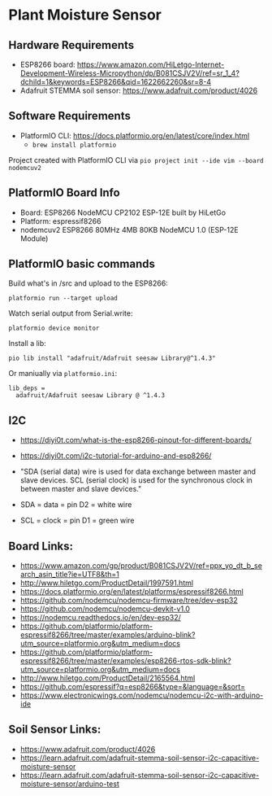 # Plant Moisture Sensor

## Hardware Requirements
* ESP8266 board: https://www.amazon.com/HiLetgo-Internet-Development-Wireless-Micropython/dp/B081CSJV2V/ref=sr_1_4?dchild=1&keywords=ESP8266&qid=1622662260&sr=8-4
* Adafruit STEMMA soil sensor: https://www.adafruit.com/product/4026

## Software Requirements
* PlatformIO CLI: https://docs.platformio.org/en/latest/core/index.html
  * `brew install platformio`

Project created with PlatformIO CLI via `pio project init --ide vim --board nodemcuv2`

## PlatformIO Board Info
* Board: ESP8266 NodeMCU CP2102 ESP-12E built by HiLetGo
* Platform: espressif8266
* nodemcuv2          ESP8266  80MHz        4MB      80KB   NodeMCU 1.0 (ESP-12E Module)

## PlatformIO basic commands

Build what's in /src and upload to the ESP8266:
```
platformio run --target upload
```

Watch serial output from Serial.write:
```
platformio device monitor
```

Install a lib:
```
pio lib install "adafruit/Adafruit seesaw Library@^1.4.3"
```

Or maniually via `platformio.ini`:
```
lib_deps =
  adafruit/Adafruit seesaw Library @ ^1.4.3
```

## I2C

* https://diyi0t.com/what-is-the-esp8266-pinout-for-different-boards/
* https://diyi0t.com/i2c-tutorial-for-arduino-and-esp8266/

* "SDA (serial data) wire is used for data exchange between master and slave devices. SCL (serial clock) is used for the synchronous clock in between master and slave devices."
* SDA = data = pin D2 = white wire
* SCL = clock = pin D1 = green wire

## Board Links:

* https://www.amazon.com/gp/product/B081CSJV2V/ref=ppx_yo_dt_b_search_asin_title?ie=UTF8&th=1
* http://www.hiletgo.com/ProductDetail/1997591.html
* https://docs.platformio.org/en/latest/platforms/espressif8266.html
* https://github.com/nodemcu/nodemcu-firmware/tree/dev-esp32
* https://github.com/nodemcu/nodemcu-devkit-v1.0
* https://nodemcu.readthedocs.io/en/dev-esp32/
* https://github.com/platformio/platform-espressif8266/tree/master/examples/arduino-blink?utm_source=platformio.org&utm_medium=docs
* https://github.com/platformio/platform-espressif8266/tree/master/examples/esp8266-rtos-sdk-blink?utm_source=platformio.org&utm_medium=docs
* http://www.hiletgo.com/ProductDetail/2165564.html
* https://github.com/espressif?q=esp8266&type=&language=&sort=
* https://www.electronicwings.com/nodemcu/nodemcu-i2c-with-arduino-ide

## Soil Sensor Links:
* https://www.adafruit.com/product/4026
* https://learn.adafruit.com/adafruit-stemma-soil-sensor-i2c-capacitive-moisture-sensor
* https://learn.adafruit.com/adafruit-stemma-soil-sensor-i2c-capacitive-moisture-sensor/arduino-test

